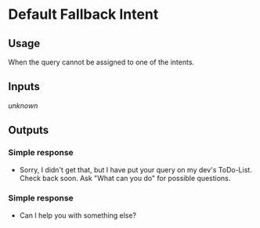 # Default Fallback Intent
## Usage
When the query cannot be assigned to one of the intents.
## Inputs
_unknown_
## Outputs
### Simple response
* Sorry, I didn't get that, but I have put your query on my dev's ToDo-List. Check back soon. Ask "What can you do" for possible questions.
### Simple response
* Can I help you with something else?
